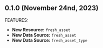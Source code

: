 ## 0.1.0 (November 24nd, 2023)

FEATURES:

- **New Resource:** `fresh_asset`
- **New Data Source:** `fresh_asset`
- **New Data Source:** `fresh_asset_type`
